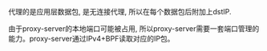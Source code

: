 代理的是应用层数据包, 是无连接代理, 所以在每个数据包后附加上dstIP.

由于proxy-server的本地端口可能被占用, 所以proxy-server需要一套端口管理的能力。proxy-server通过IPv4+BPF读取对应的IP包。




